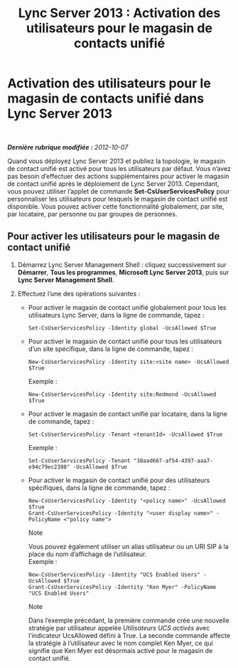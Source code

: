 ﻿---
title: 'Lync Server 2013 : Activation des utilisateurs pour le magasin de contacts unifié'
TOCTitle: Activation des utilisateurs pour le magasin de contacts unifié
ms:assetid: 7b46a01f-beb5-4a33-adb0-35f0502b168d
ms:mtpsurl: https://technet.microsoft.com/fr-fr/library/JJ205024(v=OCS.15)
ms:contentKeyID: 49297828
ms.date: 05/20/2016
mtps_version: v=OCS.15
ms.translationtype: HT
---

# Activation des utilisateurs pour le magasin de contacts unifié dans Lync Server 2013

 

_**Dernière rubrique modifiée :** 2012-10-07_

Quand vous déployez Lync Server 2013 et publiez la topologie, le magasin de contact unifié est activé pour tous les utilisateurs par défaut. Vous n’avez pas besoin d’effectuer des actions supplémentaires pour activer le magasin de contact unifié après le déploiement de Lync Server 2013. Cependant, vous pouvez utiliser l’applet de commande **Set-CsUserServicesPolicy** pour personnaliser les utilisateurs pour lesquels le magasin de contact unifié est disponible. Vous pouvez activer cette fonctionnalité globalement, par site, par locataire, par personne ou par groupes de personnes.

## Pour activer les utilisateurs pour le magasin de contact unifié

1.  Démarrez Lync Server Management Shell : cliquez successivement sur **Démarrer**, **Tous les programmes**, **Microsoft Lync Server 2013**, puis sur **Lync Server Management Shell**.

2.  Effectuez l’une des opérations suivantes :
    
      - Pour activer le magasin de contact unifié globalement pour tous les utilisateurs Lync Server, dans la ligne de commande, tapez :
        
            Set-CsUserServicesPolicy -Identity global -UcsAllowed $True
    
      - Pour activer le magasin de contact unifié pour tous les utilisateurs d’un site spécifique, dans la ligne de commande, tapez :
        
            New-CsUserServicesPolicy -Identity site:<site name> -UcsAllowed $True
        
        Exemple :
        
            New-CsUserServicesPolicy -Identity site:Redmond -UcsAllowed $True
    
      - Pour activer le magasin de contact unifié par locataire, dans la ligne de commande, tapez :
        
            Set-CsUserServicesPolicy -Tenant <tenantId> -UcsAllowed $True
        
        Exemple :
        
            Set-CsUserServicesPolicy -Tenant "38aad667-af54-4397-aaa7-e94c79ec2308" -UcsAllowed $True
    
      - Pour activer le magasin de contact unifié pour des utilisateurs spécifiques, dans la ligne de commande, tapez :
        
            New-CsUserServicesPolicy -Identity "<policy name>" -UcsAllowed $True
            Grant-CsUserServicesPolicy -Identity "<user display name>" -PolicyName <"policy name">
        
        > [!NOTE]  
        > Vous pouvez également utiliser un alias utilisateur ou un URI SIP à la place du nom d’affichage de l’utilisateur.        
        Exemple :
        
            New-CsUserServicesPolicy -Identity "UCS Enabled Users" -UcsAllowed $True
            Grant-CsUserServicesPolicy -Identity "Ken Myer" -PolicyName "UCS Enabled Users"
        
        > [!NOTE]  
        > Dans l’exemple précédant, la première commande crée une nouvelle stratégie par utilisateur appelée <em>Utilisateurs UCS activés</em> avec l’indicateur UcsAllowed défini à True. La seconde commande affecte la stratégie à l’utilisateur avec le nom complet Ken Myer, ce qui signifie que Ken Myer est désormais activé pour le magasin de contact unifié.
